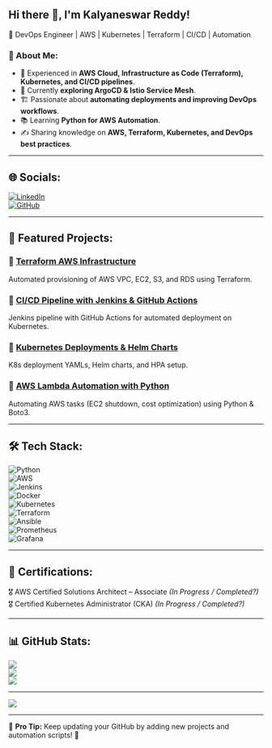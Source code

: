 ## Hi there 👋, I'm Kalyaneswar Reddy!  

🚀 DevOps Engineer | AWS | Kubernetes | Terraform | CI/CD | Automation  

### 🔧 About Me:
- 💼 Experienced in **AWS Cloud, Infrastructure as Code (Terraform), Kubernetes, and CI/CD pipelines**.  
- 🔭 Currently **exploring ArgoCD & Istio Service Mesh**.  
- 🏗 Passionate about **automating deployments and improving DevOps workflows**.  
- 📚 Learning **Python for AWS Automation**.  
- ✍️ Sharing knowledge on **AWS, Terraform, Kubernetes, and DevOps best practices**.  

---

## 🌐 Socials:
[![LinkedIn](https://img.shields.io/badge/LinkedIn-%230077B5.svg?logo=linkedin&logoColor=white)](https://www.linkedin.com/in/kalyaneswar/)  
[![GitHub](https://img.shields.io/badge/GitHub-%23121011.svg?logo=github&logoColor=white)](https://github.com/kalyaneswar)  

---

## 📌 Featured Projects:
### 🔹 [Terraform AWS Infrastructure](https://github.com/kalyaneswar/terraform-aws-infra)
Automated provisioning of AWS VPC, EC2, S3, and RDS using Terraform.

### 🔹 [CI/CD Pipeline with Jenkins & GitHub Actions](https://github.com/kalyaneswar/ci-cd-pipeline)
Jenkins pipeline with GitHub Actions for automated deployment on Kubernetes.

### 🔹 [Kubernetes Deployments & Helm Charts](https://github.com/kalyaneswar/k8s-deployments)
K8s deployment YAMLs, Helm charts, and HPA setup.

### 🔹 [AWS Lambda Automation with Python](https://github.com/kalyaneswar/aws-lambda-automation)
Automating AWS tasks (EC2 shutdown, cost optimization) using Python & Boto3.

---

## 🛠️ Tech Stack:
![Python](https://img.shields.io/badge/python-3670A0?style=for-the-badge&logo=python&logoColor=ffdd54)  
![AWS](https://img.shields.io/badge/AWS-%23FF9900.svg?style=for-the-badge&logo=amazon-aws&logoColor=white)  
![Jenkins](https://img.shields.io/badge/jenkins-%232C5263.svg?style=for-the-badge&logo=jenkins&logoColor=white)  
![Docker](https://img.shields.io/badge/docker-%230db7ed.svg?style=for-the-badge&logo=docker&logoColor=white)  
![Kubernetes](https://img.shields.io/badge/kubernetes-%23326ce5.svg?style=for-the-badge&logo=kubernetes&logoColor=white)  
![Terraform](https://img.shields.io/badge/terraform-%235835CC.svg?style=for-the-badge&logo=terraform&logoColor=white)  
![Ansible](https://img.shields.io/badge/ansible-%231A1918.svg?style=for-the-badge&logo=ansible&logoColor=white)  
![Prometheus](https://img.shields.io/badge/Prometheus-E6522C?style=for-the-badge&logo=Prometheus&logoColor=white)  
![Grafana](https://img.shields.io/badge/grafana-%23F46800.svg?style=for-the-badge&logo=grafana&logoColor=white)  

---

## 📜 Certifications:
🎖 AWS Certified Solutions Architect – Associate *(In Progress / Completed?)*  
🎖 Certified Kubernetes Administrator (CKA) *(In Progress / Completed?)*  

---

## 📊 GitHub Stats:
![](https://github-readme-stats.vercel.app/api?username=kalyaneswar&theme=dark&hide_border=false&include_all_commits=true&count_private=true)  
![](https://github-readme-streak-stats.herokuapp.com/?user=kalyaneswar&theme=dark&hide_border=false)  
![](https://github-readme-stats.vercel.app/api/top-langs/?username=kalyaneswar&theme=dark&hide_border=false&layout=compact)  

---

[![](https://visitcount.itsvg.in/api?id=kalyaneswar&icon=0&color=0)](https://visitcount.itsvg.in)  

---
  
📝 **Pro Tip:** Keep updating your GitHub by adding new projects and automation scripts! 🚀  

